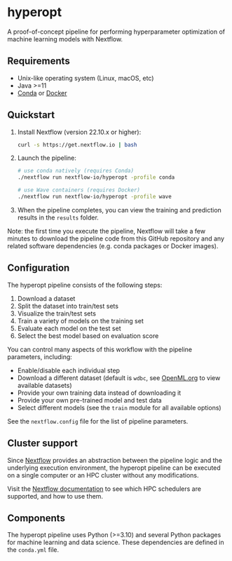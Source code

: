 # hyperopt

A proof-of-concept pipeline for performing hyperparameter optimization of machine learning models with Nextflow.


## Requirements

* Unix-like operating system (Linux, macOS, etc)
* Java >=11
* [Conda](https://docs.conda.io/en/latest/) or [Docker](https://docs.docker.com/)


## Quickstart

1. Install Nextflow (version 22.10.x or higher):
    ```bash
    curl -s https://get.nextflow.io | bash
    ```

2. Launch the pipeline:
    ```bash
    # use conda natively (requires Conda)
    ./nextflow run nextflow-io/hyperopt -profile conda

    # use Wave containers (requires Docker)
    ./nextflow run nextflow-io/hyperopt -profile wave
    ```

3. When the pipeline completes, you can view the training and prediction results in the `results` folder.

Note: the first time you execute the pipeline, Nextflow will take a few minutes to download the pipeline code from this GitHub repository and any related software dependencies (e.g. conda packages or Docker images).


## Configuration

The hyperopt pipeline consists of the following steps:

1. Download a dataset
2. Split the dataset into train/test sets
3. Visualize the train/test sets
4. Train a variety of models on the training set
5. Evaluate each model on the test set
6. Select the best model based on evaluation score

You can control many aspects of this workflow with the pipeline parameters, including:

* Enable/disable each individual step
* Download a different dataset (default is `wdbc`, see [OpenML.org](https://www.openml.org/search?type=data&status=active) to view available datasets)
* Provide your own training data instead of downloading it
* Provide your own pre-trained model and test data
* Select different models (see the `train` module for all available options)

See the `nextflow.config` file for the list of pipeline parameters.


## Cluster support

Since [Nextflow](http://www.nextflow.io) provides an abstraction between the pipeline logic and the underlying execution environment, the hyperopt pipeline can be executed on a single computer or an HPC cluster without any modifications.

Visit the [Nextflow documentation](https://www.nextflow.io/docs/latest/executor.html) to see which HPC schedulers are supported, and how to use them.


## Components

The hyperopt pipeline uses Python (>=3.10) and several Python packages for machine learning and data science. These dependencies are defined in the `conda.yml` file.
